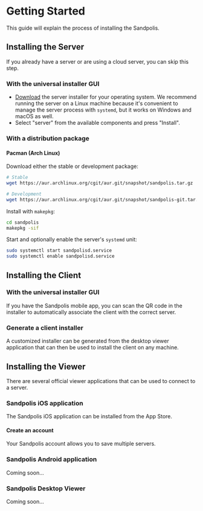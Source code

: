 # Getting Started

This guide will explain the process of installing the Sandpolis.

## Installing the Server
If you already have a server or are using a cloud server, you can skip this step.

### With the universal installer GUI
- [Download](https://sandpolis.com/download) the server installer for your operating system. We recommend running the server on a Linux machine because it's convenient to manage the server process with `systemd`, but it works on Windows and macOS as well.
- Select "server" from the available components and press "Install".

### With a distribution package
#### Pacman (Arch Linux)
Download either the stable or development package:
``` sh
# Stable
wget https://aur.archlinux.org/cgit/aur.git/snapshot/sandpolis.tar.gz

# Development
wget https://aur.archlinux.org/cgit/aur.git/snapshot/sandpolis-git.tar.gz
```

Install with `makepkg`:
``` sh
cd sandpolis
makepkg -sif
```

Start and optionally enable the server's `systemd` unit:
``` sh
sudo systemctl start sandpolisd.service
sudo systemctl enable sandpolisd.service
```

## Installing the Client

### With the universal installer GUI
If you have the Sandpolis mobile app, you can scan the QR code in the installer to automatically associate the client with the correct server.

### Generate a client installer
A customized installer can be generated from the desktop viewer application that can then be used to install the client on any machine.

## Installing the Viewer
There are several official viewer applications that can be used to connect to a server.

### Sandpolis iOS application
The Sandpolis iOS application can be installed from the App Store.

#### Create an account
Your Sandpolis account allows you to save multiple servers.

### Sandpolis Android application
Coming soon...

### Sandpolis Desktop Viewer
Coming soon...